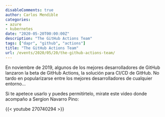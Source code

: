 ```yaml
---
disableComments: true
author: Carlos Mendible
categories:
- azure
- kubernetes
date: "2020-05-20T00:00:00Z"
description: "The GitHub Actions Team"
tags: ["dapr", "github", "actions"]
title: "The GitHub Actions Team"
url: /events/2020/05/20/the-github-actions-team/
---
```


En noviembre de 2019, algunos de los mejores desarrolladores de GitHub lanzaron la beta de GitHub Actions,
la solución para CI/CD de GitHub. No tardo en popularizarse entre los mejores desarrolladores de cualquier entorno...

Si te apetece usarlo y puedes permitírtelo, mirate este video donde acompaño a Sergion Navarro Pino:

{{< youtube 270740294 >}}